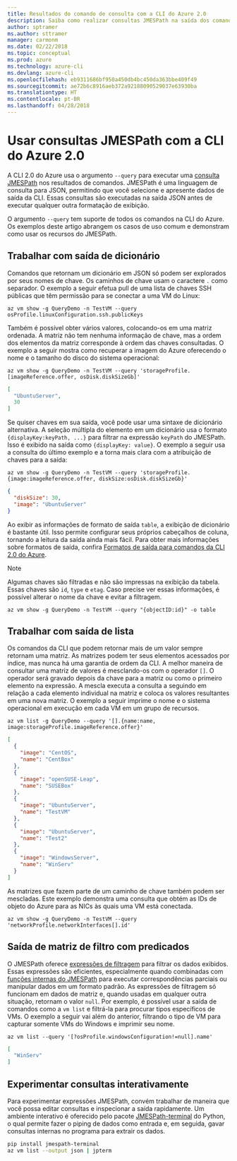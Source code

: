 ```yaml
---
title: Resultados do comando de consulta com a CLI do Azure 2.0
description: Saiba como realizar consultas JMESPath na saída dos comandos da CLI do Azure 2.0.
author: sptramer
ms.author: sttramer
manager: carmonm
ms.date: 02/22/2018
ms.topic: conceptual
ms.prod: azure
ms.technology: azure-cli
ms.devlang: azure-cli
ms.openlocfilehash: eb9311686bf950a450db4bc450da363bbe409f49
ms.sourcegitcommit: ae72b6c8916aeb372a92188090529037e63930ba
ms.translationtype: HT
ms.contentlocale: pt-BR
ms.lasthandoff: 04/28/2018
---
```

# <a name="use-jmespath-queries-with-azure-cli-20"></a>Usar consultas JMESPath com a CLI do Azure 2.0

A CLI 2.0 do Azure usa o argumento `--query` para executar uma [consulta JMESPath](http://jmespath.org) nos resultados de comandos. JMESPath é uma linguagem de consulta para JSON, permitindo que você selecione e apresente dados de saída da CLI. Essas consultas são executadas na saída JSON antes de executar qualquer outra formatação de exibição.

O argumento `--query` tem suporte de todos os comandos na CLI do Azure. Os exemplos deste artigo abrangem os casos de uso comum e demonstram como usar os recursos do JMESPath.

## <a name="work-with-dictionary-output"></a>Trabalhar com saída de dicionário

Comandos que retornam um dicionário em JSON só podem ser explorados por seus nomes de chave. Os caminhos de chave usam o caractere `.` como separador. O exemplo a seguir efetua pull de uma lista de chaves SSH públicas que têm permissão para se conectar a uma VM do Linux:

```azurecli
az vm show -g QueryDemo -n TestVM --query osProfile.linuxConfiguration.ssh.publicKeys
```

Também é possível obter vários valores, colocando-os em uma matriz ordenada. A matriz não tem nenhuma informação de chave, mas a ordem dos elementos da matriz corresponde à ordem das chaves consultadas. O exemplo a seguir mostra como recuperar a imagem do Azure oferecendo o nome e o tamanho do disco do sistema operacional:

```azurecli
az vm show -g QueryDemo -n TestVM --query 'storageProfile.[imageReference.offer, osDisk.diskSizeGb]'
```

```json
[
  "UbuntuServer",
  30
]
```

Se quiser chaves em sua saída, você pode usar uma sintaxe de dicionário alternativa. A seleção múltipla do elemento em um dicionário usa o formato `{displayKey:keyPath, ...}` para filtrar na expressão `keyPath` do JMESPath. Isso é exibido na saída como `{displayKey: value}`. O exemplo a seguir usa a consulta do último exemplo e a torna mais clara com a atribuição de chaves para a saída:

```azurecli
az vm show -g QueryDemo -n TestVM --query 'storageProfile.{image:imageReference.offer, diskSize:osDisk.diskSizeGb}'
```

```json
{
  "diskSize": 30,
  "image": "UbuntuServer"
}
```

Ao exibir as informações de formato de saída `table`, a exibição de dicionário é bastante útil. Isso permite configurar seus próprios cabeçalhos de coluna, tornando a leitura da saída ainda mais fácil. Para obter mais informações sobre formatos de saída, confira [Formatos de saída para comandos da CLI 2.0 do Azure](/cli/azure/format-output-azure-cli).

> [!NOTE]
> Algumas chaves são filtradas e não são impressas na exibição da tabela. Essas chaves são `id`, `type` e `etag`. Caso precise ver essas informações, é possível alterar o nome da chave e evitar a filtragem.
>
> ```azurecli
> az vm show -g QueryDemo -n TestVM --query "{objectID:id}" -o table
> ```

## <a name="work-with-list-output"></a>Trabalhar com saída de lista

Os comandos da CLI que podem retornar mais de um valor sempre retornam uma matriz. As matrizes podem ter seus elementos acessados por índice, mas nunca há uma garantia de ordem da CLI. A melhor maneira de consultar uma matriz de valores é mesclando-os com o operador `[]`. O operador será gravado depois da chave para a matriz ou como o primeiro elemento na expressão. A mescla executa a consulta a seguindo em relação a cada elemento individual na matriz e coloca os valores resultantes em uma nova matriz. O exemplo a seguir imprime o nome e o sistema operacional em execução em cada VM em um grupo de recursos. 

```azurecli
az vm list -g QueryDemo --query '[].{name:name, image:storageProfile.imageReference.offer}'
```

```json
[
  {
    "image": "CentOS",
    "name": "CentBox"
  },
  {
    "image": "openSUSE-Leap",
    "name": "SUSEBox"
  },
  {
    "image": "UbuntuServer",
    "name": "TestVM"
  },
  {
    "image": "UbuntuServer",
    "name": "Test2"
  },
  {
    "image": "WindowsServer",
    "name": "WinServ"
  }
]
```

As matrizes que fazem parte de um caminho de chave também podem ser mescladas. Este exemplo demonstra uma consulta que obtém as IDs de objeto do Azure para as NICs às quais uma VM está conectada.

```azurecli
az vm show -g QueryDemo -n TestVM --query 'networkProfile.networkInterfaces[].id'
```

## <a name="filter-array-output-with-predicates"></a>Saída de matriz de filtro com predicados

O JMESPath oferece [expressões de filtragem](http://jmespath.org/specification.html#filterexpressions) para filtrar os dados exibidos. Essas expressões são eficientes, especialmente quando combinadas com [funções internas do JMESPath](http://jmespath.org/specification.html#built-in-functions) para executar correspondências parciais ou manipular dados em um formato padrão. As expressões de filtragem só funcionam em dados de matriz e, quando usadas em qualquer outra situação, retornam o valor `null`. Por exemplo, é possível usar a saída de comandos como a `vm list` e filtrá-la para procurar tipos específicos de VMs. O exemplo a seguir vai além do anterior, filtrando o tipo de VM para capturar somente VMs do Windows e imprimir seu nome.

```azurecli
az vm list --query '[?osProfile.windowsConfiguration!=null].name'
```

```json
[
  "WinServ"
]
```

## <a name="experiment-with-queries-interactively"></a>Experimentar consultas interativamente

Para experimentar expressões JMESPath, convém trabalhar de maneira que você possa editar consultas e inspecionar a saída rapidamente. Um ambiente interativo é oferecido pelo pacote [JMESPath-terminal](https://github.com/jmespath/jmespath.terminal) do Python, o qual permite fazer o piping de dados como entrada e, em seguida, gavar consultas internas no programa para extrair os dados.

```bash
pip install jmespath-terminal
az vm list --output json | jpterm
```
